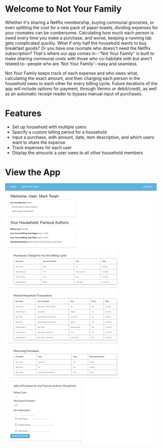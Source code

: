 # Welcome to Not Your Family

Whether it's sharing a Netflix membership, buying communal groceries, or even splitting the cost for a new pack of paper towels, dividing expenses for your roomates can be cumbersome. Calculating how much each person is owed every time you make a purchase, and worse, keeping a running tab gets complicated quickly. What if only half the household wants to buy breakfast goods? Or you have one roomate who doesn't need the Netflix subscription? That's where our app comes in--"Not Your Family" is built to make sharing communal costs with those who co-habitate with but aren't related to--people who are 'Not Your Family'--easy and seamless. 

Not Your Family keeps track of each expense and who owes what, calculating the exact amount, and then charging each person in the household owes to each other for every billing cycle. Future iterations of the app will include options for payment, through Venmo or debit/credit, as well as an automatic receipt reader to bypass manual input of purchases.

<h1>Features</h1>

* Set up household with multiple users
* Specify a custom billing period for a household
* Input a purchase, with amount, date, item description, and which users want to share the expense
* Track expenses for each user
* Display the amounts a user owes to all other household members 

<h1>View the App</h1>

![Image of Screen Capture](https://raw.githubusercontent.com/hannahchuh/nyf_browser/master/screen_capture.png)
